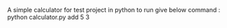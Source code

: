 A simple calculator for test project in python to run give below command :
python calculator.py add 5 3 
